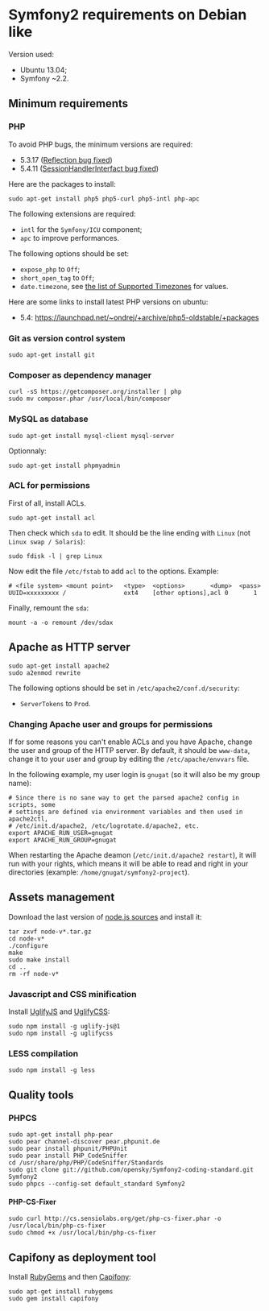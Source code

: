# Symfony2 requirements on Debian like

Version used:

* Ubuntu 13.04;
* Symfony ~2.2.

## Minimum requirements

### PHP

To avoid PHP bugs, the minimum versions are required:

* 5.3.17 ([Reflection bug fixed](https://bugs.php.net/bug.php?id=62715))
* 5.4.11 ([SessionHandlerInterfact bug fixed](https://bugs.php.net/bug.php?id=63379))

Here are the packages to install:

    sudo apt-get install php5 php5-curl php5-intl php-apc
    
The following extensions are required:

* `intl` for the `Symfony/ICU` component;
* `apc` to improve performances.

The following options should be set:

* `expose_php` to `Off`;
* `short_open_tag` to `Off`;
* `date.timezone`, see [the list of Supported Timezones](http://fr2.php.net/manual/en/timezones.php) for values.

Here are some links to install latest PHP versions on ubuntu:

* 5.4: https://launchpad.net/~ondrej/+archive/php5-oldstable/+packages

### Git as version control system

    sudo apt-get install git

### Composer as dependency manager

    curl -sS https://getcomposer.org/installer | php
    sudo mv composer.phar /usr/local/bin/composer

### MySQL as database

    sudo apt-get install mysql-client mysql-server

Optionnaly:

    sudo apt-get install phpmyadmin

### ACL for permissions

First of all, install ACLs.

    sudo apt-get install acl
    
Then check which `sda` to edit. It should be the line ending with `Linux` (not `Linux swap / Solaris`):

    sudo fdisk -l | grep Linux

Now edit the file `/etc/fstab` to add `acl` to the options. Example:

    # <file system> <mount point>   <type>  <options>       <dump>  <pass>
    UUID=xxxxxxxxx /                ext4    [other options],acl 0       1

Finally, remount the `sda`:

    mount -a -o remount /dev/sdax

## Apache as HTTP server

    sudo apt-get install apache2
    sudo a2enmod rewrite

The following options should be set in `/etc/apache2/conf.d/security`:

* `ServerTokens` to `Prod`.

### Changing Apache user and groups for permissions

If for some reasons you can't enable ACLs and you have Apache, change the user and group of the HTTP server.
By default, it should be `www-data`, change it to your user and group by editing the `/etc/apache/envvars` file.

In the following example, my user login is `gnugat` (so it will also be my group name):

    # Since there is no sane way to get the parsed apache2 config in scripts, some
    # settings are defined via environment variables and then used in apache2ctl,
    # /etc/init.d/apache2, /etc/logrotate.d/apache2, etc.
    export APACHE_RUN_USER=gnugat
    export APACHE_RUN_GROUP=gnugat

When restarting the Apache deamon (`/etc/init.d/apache2 restart`), it will run with your rights, which means it will
be able to read and right in your directories (example: `/home/gnugat/symfony2-project`).

## Assets management

Download the last version of [node.js sources](http://nodejs.org/download/) and install it:

    tar zxvf node-v*.tar.gz
    cd node-v*
    ./configure
    make
    sudo make install
    cd ..
    rm -rf node-v*

### Javascript and CSS minification

Install [UglifyJS](https://github.com/mishoo/UglifyJS)
and [UglifyCSS](https://github.com/fmarcia/UglifyCSS):

    sudo npm install -g uglify-js@1
    sudo npm install -g uglifycss

### LESS compilation

    sudo npm install -g less

## Quality tools

### PHPCS

    sudo apt-get install php-pear
    sudo pear channel-discover pear.phpunit.de
    sudo pear install phpunit/PHPUnit
    sudo pear install PHP_CodeSniffer
    cd /usr/share/php/PHP/CodeSniffer/Standards
    sudo git clone git://github.com/opensky/Symfony2-coding-standard.git Symfony2
    sudo phpcs --config-set default_standard Symfony2

#### PHP-CS-Fixer

    sudo curl http://cs.sensiolabs.org/get/php-cs-fixer.phar -o /usr/local/bin/php-cs-fixer
    sudo chmod +x /usr/local/bin/php-cs-fixer

## Capifony as deployment tool

Install [RubyGems](http://rubygems.org/) and then [Capifony](http://capifony.org/):

    sudo apt-get install rubygems
    sudo gem install capifony
